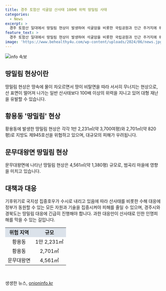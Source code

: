 ```yaml
---
title: 경주 토함산 석굴암 산사태 100배 위력 땅밀림 사태
categories:
  - News
excerpt: >
  경주 토함산 일대에서 땅밀림 현상이 발생하여 석굴암을 비롯한 국립공원과 인근 주거지에 위험이 우려되는 상황입니다. 이는 지난 강진으로 인해 땅의 안정성이 떨어진 상태에서 기후위기로 인한 국지성 집중호우로 인해 발생한 것으로, 녹색연합은 정부와 지자체가 산사태 대응을 위해 적극적으로 대책을 마련할 것을 촉구했습니다. 경주시와 경북도는 긴급 조치를 통해 땅밀림 대응에 즉각적으로 개입할 필요가 있으며, 산사태 위험으로부터 인명피해를 막기 위해 적극적 대응이 요구되고 있습니다. (총 223자)
feature_text: >
  경주 토함산 일대에서 땅밀림 현상이 발생하여 석굴암을 비롯한 국립공원과 인근 주거지에 위험이 우려되는 상황입니다. 이는 지난 강진으로 인해 땅의 안정성이 떨어진 상태에서 기후위기로 인한 국지성 집중호우로 인해 발생한 것으로, 녹색연합은 정부와 지자체가 산사태 대응을 위해 적극적으로 대책을 마련할 것을 촉구했습니다. 경주시와 경북도는 긴급 조치를 통해 땅밀림 대응에 즉각적으로 개입할 필요가 있으며, 산사태 위험으로부터 인명피해를 막기 위해 적극적 대응이 요구되고 있습니다. (총 223자)
image: 'https://www.behealthy4u.com/wp-content/uploads/2024/06/news.jpg'
---
```


<p><img src="https://www.behealthy4u.com/wp-content/uploads/2024/06/news.jpg" alt="info 속보" /></p>

<h2 data-ke-size="size26">땅밀림 현상이란</h2>

<p data-ke-size="size16">땅밀림 현상은 땅속에 물이 차오르면서 땅이 비탈면을 따라 서서히 무너지는 현상으로, 산 표면이 떨어져 나가는 일반 산사태보다 100배 이상의 위력을 지니고 있어 대형 재난을 유발할 수 있습니다.</p>

<h2 data-ke-size="size26">황용동 '땅밀림' 현상</h2>

<p data-ke-size="size16">황용동에 발생한 땅밀림 현상은 각각 1만 2,231㎡(약 3,700여평)와 2,701㎡(약 820평)로 지방도 제945호선을 위협하고 있으며, 대규모의 피해가 우려됩니다.</p>

<h2 data-ke-size="size26">문무대왕면 땅밀림 현상</h2>

<p data-ke-size="size16">문무대왕면에 나타난 땅밀림 현상은 4,561㎡(약 1,380평) 규모로, 범곡리 마을에 영향을 미치고 있습니다.</p>

<h2 data-ke-size="size26">대책과 대응</h2>

<p data-ke-size="size16">기후위기로 국지성 집중호우가 수시로 내리고 있음에 따라 산사태를 비롯한 수해 대응에 정부가 동원할 수 있는 모든 자원과 기술을 집중시켜야 피해를 줄일 수 있으며, 경주시와 경북도는 땅밀림 대응에 긴급히 진행해야 합니다. 과한 대응만이 산사태로 인한 인명피해를 막을 수 있는 길입니다.</p>

<table>
    <tr>
        <td style="text-align: center; background-color: #21538527; height: 17px;"><b>위험 지역</b></td>
        <td style="text-align: center; background-color: #21538527; height: 17px;"><b>규모</b></td>
    </tr>
    <tr>
        <td style="text-align: center;">황용동</td>
        <td style="text-align: center;">1만 2,231㎡</td>
    </tr>
    <tr>
        <td style="text-align: center;">황용동</td>
        <td style="text-align: center;">2,701㎡</td>
    </tr>
    <tr>
        <td style="text-align: center;">문무대왕면</td>
        <td style="text-align: center;">4,561㎡</td>
    </tr>
</table>

<p data-ke-size="size16">&nbsp;</p>
생생한 뉴스, <a href="https://onioninfo.kr" rel="dofollow">onioninfo.kr</a>


